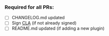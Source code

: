 ### Required for all PRs:

- [ ] CHANGELOG.md updated
- [ ] Sign [CLA](https://influxdata.com/community/cla/) (if not already signed)
- [ ] README.md updated (if adding a new plugin)
